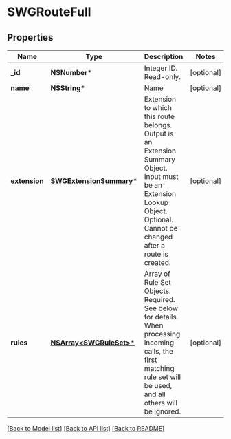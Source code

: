 # SWGRouteFull

## Properties
Name | Type | Description | Notes
------------ | ------------- | ------------- | -------------
**_id** | **NSNumber*** | Integer ID. Read-only. | [optional] 
**name** | **NSString*** | Name | [optional] 
**extension** | [**SWGExtensionSummary***](SWGExtensionSummary.md) | Extension to which this route belongs. Output is an Extension Summary Object. Input must be an Extension Lookup Object. Optional. Cannot be changed after a route is created. | [optional] 
**rules** | [**NSArray&lt;SWGRuleSet&gt;***](SWGRuleSet.md) | Array of Rule Set Objects. Required. See below for details. When processing incoming calls, the first matching rule set will be used, and all others will be ignored. | [optional] 

[[Back to Model list]](../README.md#documentation-for-models) [[Back to API list]](../README.md#documentation-for-api-endpoints) [[Back to README]](../README.md)


